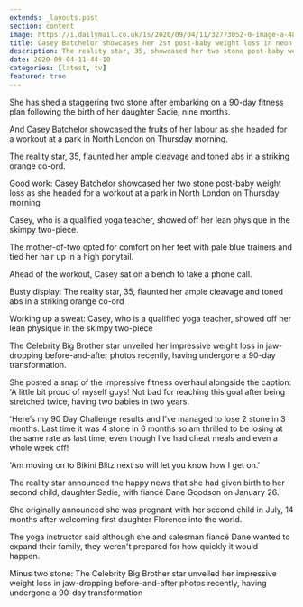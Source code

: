 ```yaml
---
extends: _layouts.post
section: content
image: https://i.dailymail.co.uk/1s/2020/09/04/11/32773052-0-image-a-48_1599215671033.jpg 
title: Casey Batchelor showcases her 2st post-baby weight loss in neon orange gym wear 
description: The reality star, 35, showcased her two stone post-baby weight loss in a striking orange co-ord as she headed for a workout at a park in North London on Thursday morning 
date: 2020-09-04-11-44-10 
categories: [latest, tv] 
featured: true 
--- 
```

She has shed a staggering two stone after embarking on a 90-day fitness plan following the birth of her daughter Sadie, nine months.  

And Casey Batchelor showcased the fruits of her labour as she headed for a workout at a park in North London on Thursday morning.

The reality star, 35, flaunted her ample cleavage and toned abs in a striking orange co-ord.   

Good work: Casey Batchelor showcased her two stone post-baby weight loss as she headed for a workout at a park in North London on Thursday morning

Casey, who is a qualified yoga teacher, showed off her lean physique in the skimpy two-piece.

The mother-of-two opted for comfort on her feet with pale blue trainers and tied her hair up in a high ponytail. 

Ahead of the workout, Casey sat on a bench to take a phone call. 

Busty display: The reality star, 35, flaunted her ample cleavage and toned abs in a striking orange co-ord

Working up a sweat: Casey, who is a qualified yoga teacher, showed off her lean physique in the skimpy two-piece

The Celebrity Big Brother star unveiled her impressive weight loss in jaw-dropping before-and-after photos recently, having undergone a 90-day transformation.  

She posted a snap of the impressive fitness overhaul alongside the caption: 'A little bit proud of myself guys! Not bad for reaching this goal after being stretched twice, having two babies in two years.

'Here’s my 90 Day Challenge results and I’ve managed to lose 2 stone in 3 months. Last time it was 4 stone in 6 months so am thrilled to be losing at the same rate as last time, even though I’ve had cheat meals and even a whole week off!

'Am moving on to Bikini Blitz next so will let you know how I get on.'

The reality star announced the happy news that she had given birth to her second child, daughter Sadie, with fiancé Dane Goodson on January 26.

She originally announced she was pregnant with her second child in July, 14 months after welcoming first daughter Florence into the world.

The yoga instructor said although she and salesman fiancé Dane wanted to expand their family, they weren't prepared for how quickly it would happen.  

Minus two stone: The Celebrity Big Brother star unveiled her impressive weight loss in jaw-dropping before-and-after photos recently, having undergone a 90-day transformation 

